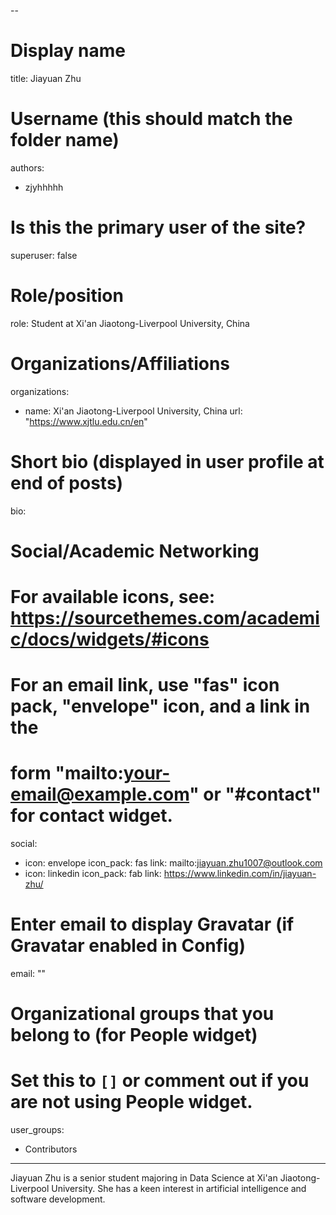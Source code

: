 --
# Display name
title: Jiayuan Zhu

# Username (this should match the folder name)
authors:
  - zjyhhhhh

# Is this the primary user of the site?
superuser: false

# Role/position
role: Student at Xi'an Jiaotong-Liverpool University, China

# Organizations/Affiliations
organizations:
  - name: Xi'an Jiaotong-Liverpool University, China
    url: "https://www.xjtlu.edu.cn/en"

# Short bio (displayed in user profile at end of posts)
bio:

# Social/Academic Networking
# For available icons, see: https://sourcethemes.com/academic/docs/widgets/#icons
#   For an email link, use "fas" icon pack, "envelope" icon, and a link in the
#   form "mailto:your-email@example.com" or "#contact" for contact widget.
social:
  - icon: envelope
    icon_pack: fas
    link: mailto:jiayuan.zhu1007@outlook.com
  - icon: linkedin
    icon_pack: fab
    link: https://www.linkedin.com/in/jiayuan-zhu/

# Enter email to display Gravatar (if Gravatar enabled in Config)
email: ""

# Organizational groups that you belong to (for People widget)
#   Set this to `[]` or comment out if you are not using People widget.
user_groups:
  - Contributors
---

Jiayuan Zhu is a senior student majoring in Data Science at Xi'an Jiaotong-Liverpool University. She has a keen interest in artificial intelligence and software development.